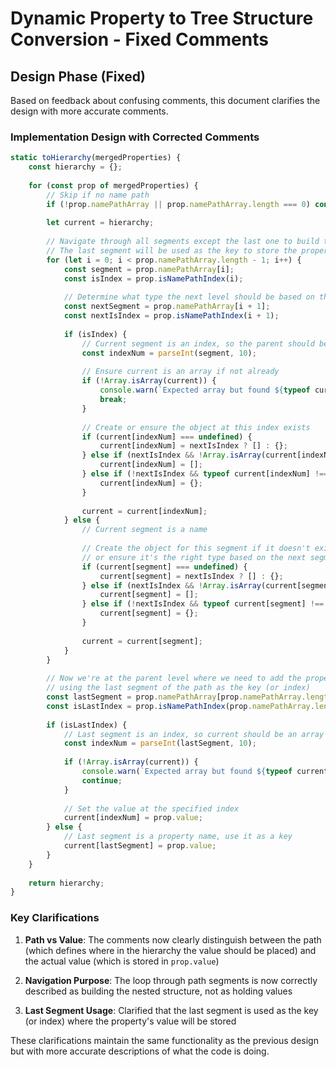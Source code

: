 # Dynamic Property to Tree Structure Conversion - Fixed Comments

## Design Phase (Fixed)

Based on feedback about confusing comments, this document clarifies the design with more accurate comments.

### Implementation Design with Corrected Comments

```javascript
static toHierarchy(mergedProperties) {
    const hierarchy = {};
    
    for (const prop of mergedProperties) {
        // Skip if no name path
        if (!prop.namePathArray || prop.namePathArray.length === 0) continue;
        
        let current = hierarchy;
        
        // Navigate through all segments except the last one to build the nested structure
        // The last segment will be used as the key to store the property's value
        for (let i = 0; i < prop.namePathArray.length - 1; i++) {
            const segment = prop.namePathArray[i];
            const isIndex = prop.isNamePathIndex(i);
            
            // Determine what type the next level should be based on the next segment
            const nextSegment = prop.namePathArray[i + 1];
            const nextIsIndex = prop.isNamePathIndex(i + 1);
            
            if (isIndex) {
                // Current segment is an index, so the parent should be an array
                const indexNum = parseInt(segment, 10);
                
                // Ensure current is an array if not already
                if (!Array.isArray(current)) {
                    console.warn(`Expected array but found ${typeof current} for path ${prop.namePathArray.join('.')}`);
                    break;
                }
                
                // Create or ensure the object at this index exists
                if (current[indexNum] === undefined) {
                    current[indexNum] = nextIsIndex ? [] : {};
                } else if (nextIsIndex && !Array.isArray(current[indexNum])) {
                    current[indexNum] = [];
                } else if (!nextIsIndex && typeof current[indexNum] !== 'object') {
                    current[indexNum] = {};
                }
                
                current = current[indexNum];
            } else {
                // Current segment is a name
                
                // Create the object for this segment if it doesn't exist,
                // or ensure it's the right type based on the next segment
                if (current[segment] === undefined) {
                    current[segment] = nextIsIndex ? [] : {};
                } else if (nextIsIndex && !Array.isArray(current[segment])) {
                    current[segment] = [];
                } else if (!nextIsIndex && typeof current[segment] !== 'object') {
                    current[segment] = {};
                }
                
                current = current[segment];
            }
        }
        
        // Now we're at the parent level where we need to add the property's value
        // using the last segment of the path as the key (or index)
        const lastSegment = prop.namePathArray[prop.namePathArray.length - 1];
        const isLastIndex = prop.isNamePathIndex(prop.namePathArray.length - 1);
        
        if (isLastIndex) {
            // Last segment is an index, so current should be an array
            const indexNum = parseInt(lastSegment, 10);
            
            if (!Array.isArray(current)) {
                console.warn(`Expected array but found ${typeof current} for path ${prop.namePathArray.join('.')}`);
                continue;
            }
            
            // Set the value at the specified index
            current[indexNum] = prop.value;
        } else {
            // Last segment is a property name, use it as a key
            current[lastSegment] = prop.value;
        }
    }
    
    return hierarchy;
}
```

### Key Clarifications

1. **Path vs Value**: The comments now clearly distinguish between the path (which defines where in the hierarchy the value should be placed) and the actual value (which is stored in `prop.value`)

2. **Navigation Purpose**: The loop through path segments is now correctly described as building the nested structure, not as holding values

3. **Last Segment Usage**: Clarified that the last segment is used as the key (or index) where the property's value will be stored

These clarifications maintain the same functionality as the previous design but with more accurate descriptions of what the code is doing.

